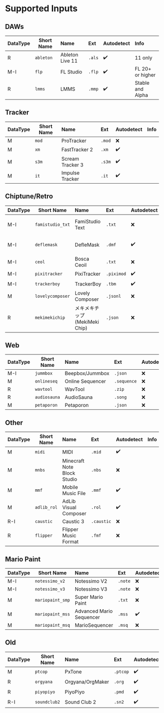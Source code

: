 
# Supported Inputs
## DAWs
| DataType | Short Name | Name | Ext | Autodetect | Info |
| --- | --- | :--- | :--- | :--- | :--- |
| R | ```ableton``` | Ableton Live 11 | ```.als``` | ✔️ | 11 only |
| M-I | ```flp``` | FL Studio | ```.flp``` | ✔️ | FL 20+ or higher |
| R | ```lmms``` | LMMS | ```.mmp``` | ✔️ | Stable and Alpha |

## Tracker
| DataType | Short Name | Name | Ext | Autodetect | Info | 
| --- | --- | :--- | :--- | :--- | :--- |
| M | ```mod``` | ProTracker | ```.mod``` | ❌ | |
| M | ```xm``` | FastTracker 2 | ```.xm``` | ✔️ | |
| M | ```s3m``` | Scream Tracker 3 | ```.s3m``` | ✔️ | |
| M | ```it``` | Impulse Tracker | ```.it``` | ✔️ | |

## Chiptune/Retro
| DataType | Short Name | Name | Ext | Autodetect | Info | 
| --- | --- | :--- | :--- | :--- | :--- |
| M-I | ```famistudio_txt``` | FamiStudio Text | ```.txt``` | ❌ | Arp is converted to Chords |
| M-I | ```deflemask``` | DefleMask | ```.dmf``` | ✔️ | DMF Legacy only|
| M-I | ```ceol``` | Bosca Ceoil | ```.txt``` | ❌ | |
| M-I | ```pixitracker``` | PixiTracker | ```.piximod``` | ✔️ | |
| M-I | ```trackerboy``` | TrackerBoy | ```.tbm``` | ✔️ | |
| M | ```lovelycomposer``` | Lovely Composer | ```.jsonl``` | ❌ | |
| R | ```mekimekichip``` | メキメキチップ (MekiMeki Chip) | ```.json``` | ❌ | |

## Web
| DataType | Short Name | Name | Ext | Autodetect | Info | 
| --- | --- | :--- | :--- | :--- | :--- |
| M-I | ```jummbox``` | Beepbox/Jummbox | ```.json``` | ❌ | |
| M | ```onlineseq``` | Online Sequencer | ```.sequence``` | ❌ | |
| R | ```wavtool``` | WavTool | ```.zip``` | ❌ | |
| R | ```audiosauna``` | AudioSauna | ```.song``` | ❌ | |
| M | ```petaporon``` | Petaporon | ```.json``` | ❌ | |

## Other
| DataType | Short Name | Name | Ext | Autodetect | Info | 
| --- | --- | :--- | :--- | :--- | :--- |
| M | ```midi``` | MIDI | ```.mid``` | ✔️ | 
| M | ```mnbs``` | Minecraft Note Block Studio | ```.nbs``` | ❌ | 
| M | ```mmf``` | Mobile Music File | ```.mmf``` | ✔️ | 
| M | ```adlib_rol``` | AdLib Visual Composer | ```.rol``` | ✔️ | 
| R-I | ```caustic``` | Caustic 3 | ```.caustic``` | ❌ | 
| R | ```flipper``` | Flipper Music Format | ```.fmf``` | ❌ | 

## Mario Paint
| DataType | Short Name | Name | Ext | Autodetect | Info | 
| --- | --- | :--- | :--- | :--- | :--- |
| M-I | ```notessimo_v2``` | Notessimo V2 | ```.note``` | ❌ | |
| M-I | ```notessimo_v3``` | Notessimo V3 | ```.note``` | ❌ | |
| M | ```mariopaint_smp``` | Super Mario Paint | ```.txt``` | ❌ | |
| M | ```mariopaint_mss``` | Advanced Mario Sequencer | ```.mss``` | ✔️ | |
| M | ```mariopaint_msq``` | MarioSequencer | ```.msq``` | ❌ | |

## Old
| DataType | Short Name | Name | Ext | Autodetect | Info | 
| --- | --- | :--- | :--- | :--- | :--- |
| M | ```ptcop``` | PxTone | ```.ptcop``` | ✔️ | |
| R | ```orgyana``` | Orgyana/OrgMaker | ```.org``` | ✔️ | |
| R | ```piyopiyo``` | PiyoPiyo | ```.pmd``` | ✔️ | |
| R-I | ```soundclub2``` | Sound Club 2 | ```.sn2``` | ✔️ | |
